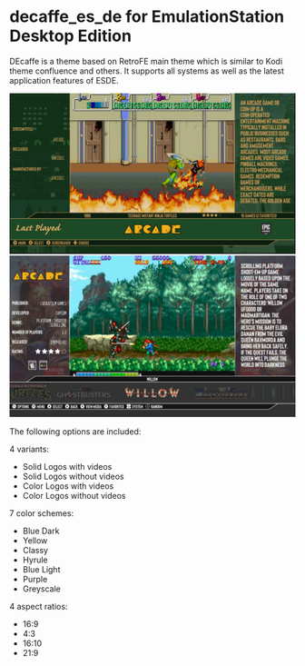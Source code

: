 # decaffe_es_de for EmulationStation Desktop Edition

DEcaffe is a theme based on RetroFE main theme which is similar to Kodi theme confluence and others. It supports all systems as well as the latest application features of ESDE.

![systems](sys.png)
![games](game.png)

The following options are included:

4 variants:

- Solid Logos with videos
- Solid Logos without videos
- Color Logos with videos
- Color Logos without videos

7 color schemes:

- Blue Dark
- Yellow
- Classy
- Hyrule
- Blue Light
- Purple
- Greyscale


4 aspect ratios:

- 16:9
- 4:3
- 16:10
- 21:9




